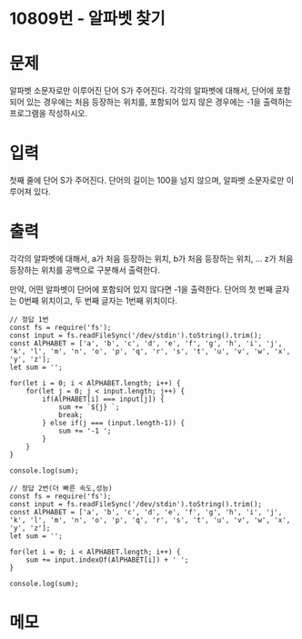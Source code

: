 # 10809번 - 알파벳 찾기


# 문제
알파벳 소문자로만 이루어진 단어 S가 주어진다. 각각의 알파벳에 대해서, 단어에 포함되어 있는 경우에는 처음 등장하는 위치를, 포함되어 있지 않은 경우에는 -1을 출력하는 프로그램을 작성하시오.

# 입력
첫째 줄에 단어 S가 주어진다. 단어의 길이는 100을 넘지 않으며, 알파벳 소문자로만 이루어져 있다.

# 출력
각각의 알파벳에 대해서, a가 처음 등장하는 위치, b가 처음 등장하는 위치, ... z가 처음 등장하는 위치를 공백으로 구분해서 출력한다.

만약, 어떤 알파벳이 단어에 포함되어 있지 않다면 -1을 출력한다. 단어의 첫 번째 글자는 0번째 위치이고, 두 번째 글자는 1번째 위치이다.
```
// 정답 1번
const fs = require('fs');
const input = fs.readFileSync('/dev/stdin').toString().trim();
const AlPHABET = ['a', 'b', 'c', 'd', 'e', 'f', 'g', 'h', 'i', 'j', 'k', 'l', 'm', 'n', 'o', 'p', 'q', 'r', 's', 't', 'u', 'v', 'w', 'x', 'y', 'z'];
let sum = '';

for(let i = 0; i < AlPHABET.length; i++) {
    for(let j = 0; j < input.length; j++) {
        if(AlPHABET[i] === input[j]) {
            sum += `${j} `;
            break;
        } else if(j === (input.length-1)) {
            sum += '-1 ';
        }
    }
}

console.log(sum);

// 정답 2번(더 빠른 속도,성능)
const fs = require('fs');
const input = fs.readFileSync('/dev/stdin').toString().trim();
const AlPHABET = ['a', 'b', 'c', 'd', 'e', 'f', 'g', 'h', 'i', 'j', 'k', 'l', 'm', 'n', 'o', 'p', 'q', 'r', 's', 't', 'u', 'v', 'w', 'x', 'y', 'z'];
let sum = '';

for(let i = 0; i < AlPHABET.length; i++) {
    sum += input.indexOf(AlPHABET[i]) + ' ';
}

console.log(sum);
```

# 메모
